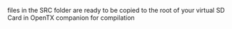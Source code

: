 files in the SRC folder are ready to be copied to the root of your virtual SD Card in OpenTX companion for compilation


